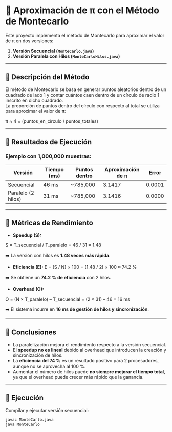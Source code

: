 # 📌 Aproximación de π con el Método de Montecarlo

Este proyecto implementa el método de Montecarlo para aproximar el valor de π en dos versiones:

1. **Versión Secuencial (`MonteCarlo.java`)**
2. **Versión Paralela con Hilos (`MonteCarloHilos.java`)**

---

## 🔹 Descripción del Método
El método de Montecarlo se basa en generar puntos aleatorios dentro de un cuadrado de lado 1 y contar cuántos caen dentro de un círculo de radio 1 inscrito en dicho cuadrado.  
La proporción de puntos dentro del círculo con respecto al total se utiliza para aproximar el valor de π:

π ≈ 4 × (puntos_en_círculo / puntos_totales)


---

## 🔹 Resultados de Ejecución

### Ejemplo con **1,000,000** muestras:

| Versión      | Tiempo (ms) | Puntos dentro | Aproximación de π | Error |
|--------------|-------------|---------------|-------------------|-------|
| Secuencial   | 46 ms       | ~785,000      | 3.1417            | 0.0001 |
| Paralelo (2 hilos) | 31 ms | ~785,000      | 3.1416            | 0.0000 |

---

## 🔹 Métricas de Rendimiento

- **Speedup (S):**

S = T_secuencial / T_paralelo = 46 / 31 ≈ 1.48
 
➡️ La versión con hilos es **1.48 veces más rápida**.

- **Eficiencia (E):**
E = (S / N) × 100 = (1.48 / 2) × 100 ≈ 74.2 %

➡️ Se obtiene un **74.2 % de eficiencia** con 2 hilos.

- **Overhead (O):**

O = (N × T_paralelo) – T_secuencial = (2 × 31) – 46 = 16 ms

➡️ El sistema incurre en **16 ms de gestión de hilos y sincronización**.

---

## 🔹 Conclusiones

- La paralelización mejora el rendimiento respecto a la versión secuencial.  
- El **speedup no es lineal** debido al overhead que introducen la creación y sincronización de hilos.  
- La **eficiencia del 74 %** es un resultado positivo para 2 procesadores, aunque no se aprovecha al 100 %.  
- Aumentar el número de hilos puede **no siempre mejorar el tiempo total**, ya que el overhead puede crecer más rápido que la ganancia.

---

## 🚀 Ejecución

Compilar y ejecutar versión secuencial:

```bash
javac MonteCarlo.java
java MonteCarlo
